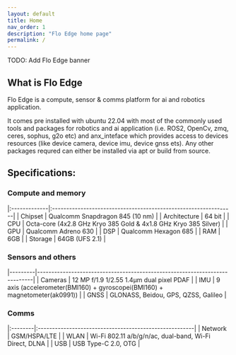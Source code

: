 ```yaml
---
layout: default
title: Home
nav_order: 1
description: "Flo Edge home page"
permalink: /
---
```


TODO: Add Flo Edge banner

## What is Flo Edge
Flo Edge is a compute, sensor & comms platform for ai and robotics application.

It comes pre installed with ubuntu 22.04 with most of the commonly used tools and packages for robotics and ai application (i.e. ROS2, OpenCv, zmq, ceres, sophus, g2o etc) and anx_inteface which provides access to devices resources (like device camera, device imu, device gnss ets). Any other packages requred can either be installed via apt or build from source.

## Specifications:
### Compute and memory

|:-------------|:----------------------------------------------------------------|
| Chipset      | Qualcomm Snapdragon 845 (10 nm)                                 |
| Architecture | 64 bit                                                          |
| CPU          | Octa-core (4x2.8 GHz Kryo 385 Gold & 4x1.8 GHz Kryo 385 Silver) |
| GPU          | Qualcomm Adreno 630                                             |
| DSP          | Qualcomm Hexagon 685                                            |
| RAM          | 6GB                                                             |
| Storage      | 64GB (UFS 2.1)                                                  |

### Sensors and others

|---------|----------------------------------------------------------------------------|
| Cameras | 12 MP f/1.9 1/2.55 1.4µm dual pixel PDAF                                   |
| IMU     | 9 axis (accelerometer(BMI160) + gyroscopei(BMI160) + magnetometer(ak0991)) |
| GNSS    | GLONASS, Beidou, GPS, QZSS, Galileo                                        |

### Comms

|:--------|:-------------------------------------------------------|
| Network | GSM/HSPA/LTE                                           |
| WLAN    | Wi-Fi 802.11 a/b/g/n/ac, dual-band, Wi-Fi Direct, DLNA |
| USB     | USB Type-C 2.0, OTG                                    |
